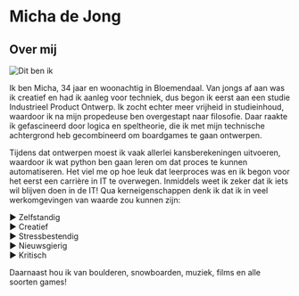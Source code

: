 # Micha de Jong

## Over mij
![Dit ben ik](main/00_includes/Foto_Micha.jpg)  

Ik ben Micha, 34 jaar en woonachtig in Bloemendaal. Van jongs af aan was ik creatief en had ik aanleg voor
techniek, dus begon ik eerst aan een studie Industrieel Product Ontwerp. Ik zocht echter meer vrijheid in studieinhoud, 
waardoor ik na mijn propedeuse ben overgestapt naar filosofie. Daar raakte ik gefascineerd door logica en speltheorie, 
die ik met mijn technische achtergrond heb gecombineerd om boardgames te gaan ontwerpen.

Tijdens dat ontwerpen moest ik vaak allerlei kansberekeningen uitvoeren, waardoor ik wat python ben gaan leren 
om dat proces te kunnen automatiseren. Het viel me op hoe leuk dat leerproces was en ik begon voor het eerst een carrière 
in IT te overwegen. Inmiddels weet ik zeker dat ik iets wil blijven doen in de IT! Qua kerneigenschappen denk ik dat ik
in veel werkomgevingen van waarde zou kunnen zijn:  

► Zelfstandig  
► Creatief  
► Stressbestendig  
► Nieuwsgierig  
► Kritisch  

Daarnaast hou ik van boulderen, snowboarden, muziek, films en alle soorten games!
